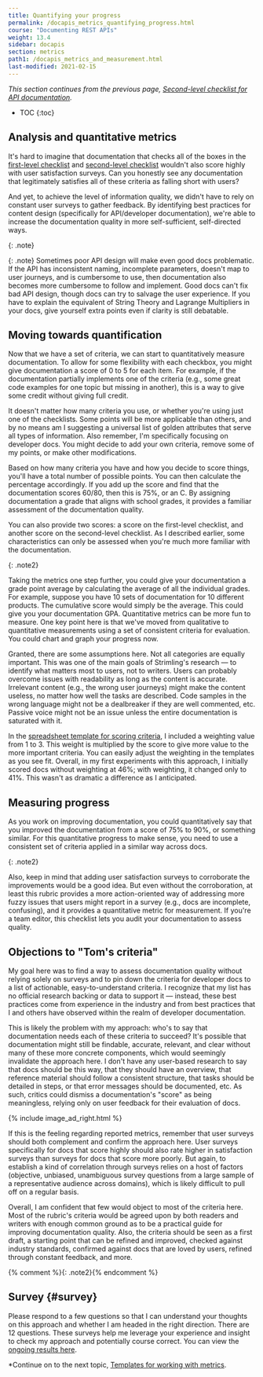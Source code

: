 ```yaml
---
title: Quantifying your progress
permalink: /docapis_metrics_quantifying_progress.html
course: "Documenting REST APIs"
weight: 13.4
sidebar: docapis
section: metrics
path1: /docapis_metrics_and_measurement.html
last-modified: 2021-02-15
---
```


*This section continues from the previous page, [Second-level checklist for API documentation](docapis_metrics_second_level_checklist.html).*

* TOC
{:toc}

## Analysis and quantitative metrics

It's hard to imagine that documentation that checks all of the boxes in the [first-level checklist](docapis_metrics_first_level_checklist) and [second-level checklist](docapis_metrics_second_level_checklist) wouldn't also score highly with user satisfaction surveys. Can you honestly see any documentation that legitimately satisfies all of these criteria as falling short with users?

And yet, to achieve the level of information quality, we didn't have to rely on constant user surveys to gather feedback. By identifying best practices for content design (specifically for API/developer documentation), we're able to increase the documentation quality in more self-sufficient, self-directed ways.

{: .note}

{: .note}
Sometimes poor API design will make even good docs problematic. If the API has inconsistent naming, incomplete parameters, doesn't map to user journeys, and is cumbersome to use, then documentation also becomes more cumbersome to follow and implement. Good docs can't fix bad API design, though docs can try to salvage the user experience. If you have to explain the equivalent of String Theory and Lagrange Multipliers in your docs, give yourself extra points even if clarity is still debatable.

## Moving towards quantification

Now that we have a set of criteria, we can start to quantitatively measure documentation. To allow for some flexibility with each checkbox, you might give documentation a score of 0 to 5 for each item. For example, if the documentation partially implements one of the criteria (e.g., some great code examples for one topic but missing in another), this is a way to give some credit without giving full credit.

It doesn't matter how many criteria you use, or whether you're using just one of the checklists. Some points will be more applicable than others, and by no means am I suggesting a universal list of golden attributes that serve all types of information. Also remember, I'm specifically focusing on developer docs. You might decide to add your own criteria, remove some of my points, or make other modifications.

Based on how many criteria you have and how you decide to score things, you'll have a total number of possible points. You can then calculate the percentage accordingly. If you add up the score and find that the documentation scores 60/80, then this is 75%, or an C. By assigning documentation a grade that aligns with school grades, it provides a familiar assessment of the documentation quality.

You can also provide two scores: a score on the first-level checklist, and another score on the second-level checklist. As I described earlier, some characteristics can only be assessed when you're much more familiar with the documentation.

{: .note2}

Taking the metrics one step further, you could give your documentation a grade point average by calculating the average of all the individual grades. For example, suppose you have 10 sets of documentation for 10 different products. The cumulative score would simply be the average. This could give you your documentation GPA. Quantitative metrics can be more fun to measure. One key point here is that we've moved from qualitative to quantitative measurements using a set of consistent criteria for evaluation. You could chart and graph your progress now.

Granted, there are some assumptions here. Not all categories are equally important. This was one of the main goals of Strimling's research &mdash; to identify what matters most to users, not to writers. Users can probably overcome issues with readability as long as the content is accurate. Irrelevant content (e.g., the wrong user journeys) might make the content useless, no matter how well the tasks are described. Code samples in the wrong language might not be a dealbreaker if they are well commented, etc. Passive voice might not be an issue unless the entire documentation is saturated with it.

In the [spreadsheet template for scoring criteria](docapis_metrics_templates.html), I included a weighting value from 1 to 3. This weight is multiplied by the score to give more value to the more important criteria. You can easily adjust the weighting in the templates as you see fit. Overall, in my first experiments with this approach, I initially scored docs without weighting at 46%; with weighting, it changed only to 41%. This wasn't as dramatic a difference as I anticipated.

## Measuring progress

As you work on improving documentation, you could quantitatively say that you improved the documentation from a score of 75% to 90%, or something similar. For this quantitative progress to make sense, you need to use a consistent set of criteria applied in a similar way across docs.

{: .note2}

Also, keep in mind that adding user satisfaction surveys to corroborate the improvements would be a good idea. But even without the corroboration, at least this rubric provides a more action-oriented way of addressing more fuzzy issues that users might report in a survey (e.g., docs are incomplete, confusing), and it provides a quantitative metric for measurement. If you're a team editor, this checklist lets you audit your documentation to assess quality.

## Objections to "Tom's criteria"

My goal here was to find a way to assess documentation quality without relying solely on surveys and to pin down the criteria for developer docs to a list of actionable, easy-to-understand criteria. I recognize that my list has no official research backing or data to support it &mdash; instead, these best practices come from experience in the industry and from best practices that I and others have observed within the realm of developer documentation.

This is likely the problem with my approach: who's to say that documentation needs each of these criteria to succeed? It's possible that documentation might still be findable, accurate, relevant, and clear without many of these more concrete components, which would seemingly invalidate the approach here. I don't have any user-based research to say that docs should be this way, that they should have an overview, that reference material should follow a consistent structure, that tasks should be detailed in steps, or that error messages should be documented, etc. As such, critics could dismiss a documentation's "score" as being meaningless, relying only on user feedback for their evaluation of docs.

{% include image_ad_right.html %}

If this is the feeling regarding reported metrics, remember that user surveys should both complement and confirm the approach here. User surveys specifically for docs that score highly should also rate higher in satisfaction surveys than surveys for docs that score more poorly. But again, to establish a kind of correlation through surveys relies on a host of factors (objective, unbiased, unambiguous survey questions from a large sample of a representative audience across domains), which is likely difficult to pull off on a regular basis.

Overall, I am confident that few would object to most of the criteria here. Most of the rubric's criteria would be agreed upon by both readers and writers with enough common ground as to be a practical guide for improving documentation quality. Also, the criteria should be seen as a first draft, a starting point that can be refined and improved, checked against industry standards, confirmed against docs that are loved by users, refined through constant feedback, and more.

{% comment %}{: .note2}{% endcomment %}

## Survey {#survey}

Please respond to a few questions so that I can understand your thoughts on this approach and whether I am headed in the right direction. There are 12 questions. These surveys help me leverage your experience and insight to check my approach and potentially course correct. You can view the [ongoing results here](https://www.questionpro.com/t/PHpuiZkbgw).

<script>
EMBED_PARAMS = {};
EMBED_PARAMS.surveyID =8043019;
EMBED_PARAMS.domain ="//www.questionpro.com";
EMBED_PARAMS.src ="//www.questionpro.com/a/TakeSurvey?tt=rME%2B18/h7CE%3D";
EMBED_PARAMS.width ="100%";
EMBED_PARAMS.height = "1200px";
EMBED_PARAMS.border = "hidden";
</script>
<div id="div_8043019"></div>
<script src="//www.questionpro.com/javascript/embedsurvey.js?version=1"></script>

*Continue on to the next topic, [Templates for working with metrics](docapis_metrics_templates.html).

